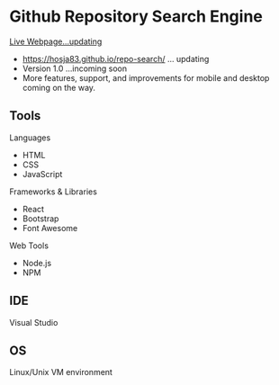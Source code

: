 # Github Repository Search Engine
<a rel="noreferrer noopener nofollow" href="https://hosja83.github.io/repo-search/">Live Webpage...updating</a>
- https://hosja83.github.io/repo-search/ ... updating
- Version 1.0 ...incoming soon
- More features, support, and improvements for mobile and desktop coming on the way.

## Tools
Languages
- HTML
- CSS
- JavaScript

Frameworks & Libraries
- React
- Bootstrap
- Font Awesome

Web Tools
- Node.js
- NPM

## IDE
Visual Studio

## OS
Linux/Unix VM environment